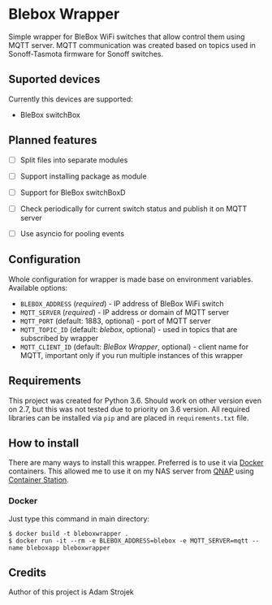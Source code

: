 # Blebox Wrapper

Simple wrapper for BleBox WiFi switches that allow control them using MQTT server. MQTT communication was created based
on topics used in Sonoff-Tasmota firmware for Sonoff switches.

## Suported devices

Currently this devices are supported:

- BleBox switchBox

## Planned features

- [ ] Split files into separate modules
- [ ] Support installing package as module
- [ ] Support for BleBox switchBoxD
- [ ] Check periodically for current switch status and publish it on MQTT server
- [ ] Use asyncio for pooling events


## Configuration

Whole configuration for wrapper is made base on environment variables. Available options:

- `BLEBOX_ADDRESS` (*required*) - IP address of BleBox WiFi switch
- `MQTT_SERVER` (*required*) - IP address or domain of MQTT server
- `MQTT_PORT` (default: 1883, optional) - port of MQTT server
- `MQTT_TOPIC_ID` (default: _blebox_, optional) - used in topics that are subscribed by wrapper
- `MQTT_CLIENT_ID` (default: _BleBox Wrapper_, optional) - client name for MQTT, important only if you run multiple
 instances of this wrapper


## Requirements

This project was created for Python 3.6. Should work on other version even on 2.7, but this was not tested due to
priority on 3.6 version. All required libraries can be installed via `pip` and are placed in `requirements.txt` file.


## How to install

There are many ways to install this wrapper. Preferred is to use it via [Docker](https://www.docker.com/) containers.
This allowed me to use it on my NAS server from [QNAP](https://www.qnap.com/) using
[Container Station](https://www.qnap.com/solution/container_station/en/).

### Docker
Just type this command in main directory:

```commandline
$ docker build -t bleboxwrapper .
$ docker run -it --rm -e BLEBOX_ADDRESS=blebox -e MQTT_SERVER=mqtt --name bleboxapp bleboxwrapper
```

## Credits
Author of this project is Adam Strojek